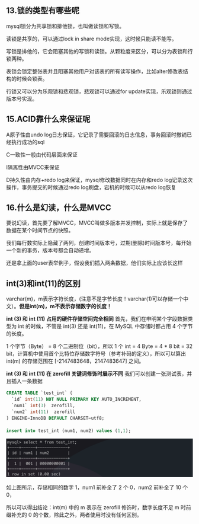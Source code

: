 <!-- TOC -->
<!-- - [1.说出几种索引失效的情况](#1.说出几种索引失效的情况)
- [2.如何优化数据导入](#2.如何优化数据导入)
- [3.优化分页查询](#3.优化分页查询)
- [4.优化count(*)](#4.优化count(*))
- [5.哪些情况需要添加索引](#5.哪些情况需要添加索引)
- [6.普通索引和唯一索引的区别](#6.普通索引和唯一索引的区别)
- [7.联合索引哪些情况不走索引](#7.联合索引哪些情况不走索引)
- [8.BTree索引和Hash索引的区别](#8.BTree索引和Hash索引的区别)
- [9.如何预防sql注入](#9.如何预防sql注入) -->
<!-- /TOC -->


## 13.锁的类型有哪些呢
mysql锁分为共享锁和排他锁，也叫做读锁和写锁。

读锁是共享的，可以通过lock in share mode实现，这时候只能读不能写。

写锁是排他的，它会阻塞其他的写锁和读锁。从颗粒度来区分，可以分为表锁和行锁两种。

表锁会锁定整张表并且阻塞其他用户对该表的所有读写操作，比如alter修改表结构的时候会锁表。

行锁又可以分为乐观锁和悲观锁，悲观锁可以通过for update实现，乐观锁则通过版本号实现。

## 15.ACID靠什么来保证呢
A原子性由undo log日志保证，它记录了需要回滚的日志信息，事务回滚时撤销已经执行成功的sql

C一致性一般由代码层面来保证

I隔离性由MVCC来保证

D持久性由内存+redo log来保证，mysql修改数据同时在内存和redo log记录这次操作，事务提交的时候通过redo log刷盘，宕机的时候可以从redo log恢复

## 16.什么是幻读，什么是MVCC

要说幻读，首先要了解MVCC，MVCC叫做多版本并发控制，实际上就是保存了数据在某个时间节点的快照。

我们每行数实际上隐藏了两列，创建时间版本号，过期(删除)时间版本号，每开始一个新的事务，版本号都会自动递增。

还是拿上面的user表举例子，假设我们插入两条数据，他们实际上应该长这样

## int(3)和int(11)的区别
varchar(m)，m表示字符长度，(注意不是字节长度！varchar(1)可以存储一个中文）。**但是int(m)，m不表示存储数字的长度！**

**int (3) 和 int (11) 占用的硬件存储空间完全相同**
首先，我们在申明某个字段数据类型为 int 的时候，不管是 int(3) 还是 int(11)，在 MySQL 中存储时都占用 4 个字节的长度。

1 个字节（Byte） = 8 个二进制位（bit），所以 1 个 int = 4 Byte = 4 * 8 bit = 32 bit，计算机中使用首个比特位存储数字符号（参考补码的定义），所以可以算出 int(m) 的存储范围在 [-2147483648，2147483647] 之间。

**int (3) 和 int (11) 在 zerofill 关键词修饰时展示不同**
我们可以创建一张测试表，并且插入一条数据
```sql
CREATE TABLE `test_int` (
  `id` int(11) NOT NULL PRIMARY KEY AUTO_INCREMENT,
  `num1` int(3)  zerofill,
  `num2` int(11)  zerofill
) ENGINE=InnoDB DEFAULT CHARSET=utf8;

insert into test_int (num1, num2) values (1,1);
```

![](284c6b08-462b-4c9e-918a-7b57229bc194.png)

如上图所示，存储相同的数字 1，num1 前补全了 2 个 0，num2 前补全了 10 个 0，

所以可以得出结论：int(m) 中的 m 表示在 zerofill 修饰时，数字长度不足 m 时前缀补充的 0 的个数，除此之外，两者使用时没有任何区别。
